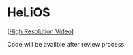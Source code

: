 # HeLiOS
[[High Resolution Video](https://youtu.be/tEEvWA3LyXY)]

Code will be availble after review process.
